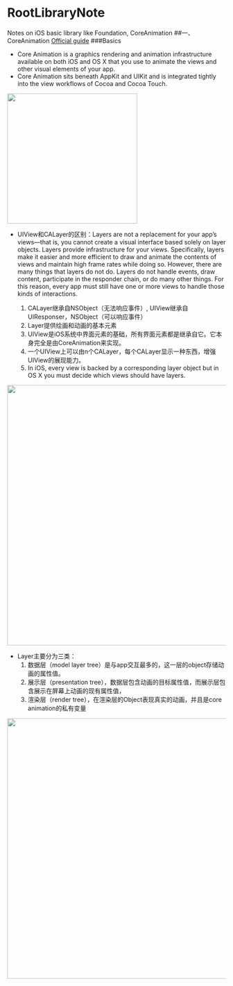 # RootLibraryNote
Notes on iOS basic library like Foundation, CoreAnimation
##一、CoreAnimation
[Official guide](https://developer.apple.com/library/ios/documentation/Cocoa/Conceptual/CoreAnimation_guide/Introduction/Introduction.html)
###Basics
*	Core Animation is a graphics rendering and animation infrastructure available on both iOS and OS X that you use to animate the views and other visual elements of your app.
*	 Core Animation sits beneath AppKit and UIKit and is integrated tightly into the view workflows of Cocoa and Cocoa Touch.

<img src = "IOSAnimationDemo/ca_architecture_2x.png" style = "width:300px;"/>

*	UIView和CALayer的区别：Layers are not a replacement for your app’s views—that is, you cannot create a visual interface based solely on layer objects. Layers provide infrastructure for your views. Specifically, layers make it easier and more efficient to draw and animate the contents of views and maintain high frame rates while doing so. However, there are many things that layers do not do. Layers do not handle events, draw content, participate in the responder chain, or do many other things. For this reason, every app must still have one or more views to handle those kinds of interactions.
	
	1.	CALayer继承自NSObject（无法响应事件）, UIView继承自UIResponser，NSObject（可以响应事件）
	2.	Layer提供绘画和动画的基本元素
	3.	UIView是iOS系统中界面元素的基础，所有界面元素都是继承自它。它本身完全是由CoreAnimation来实现。
	4.	一个UIView上可以由n个CALayer，每个CALayer显示一种东西，增强UIView的展现能力。 
	5.	In iOS, every view is backed by a corresponding layer object but in OS X you must decide which views should have layers.
<img src = "https://developer.apple.com/library/ios/documentation/Cocoa/Conceptual/CoreAnimation_guide/Art/basics_layer_rendering_2x.png" style = "width:600px;"/>

*	Layer主要分为三类：
	1.	数据层（model layer tree）是与app交互最多的，这一层的object存储动画的属性值。
	2.	展示层（presentation tree），数据层包含动画的目标属性值，而展示层包含展示在屏幕上动画的现有属性值，
	3.	渲染层（render tree），在渲染层的Object表现真实的动画，并且是core animation的私有变量
	
<img src = "https://developer.apple.com/library/ios/documentation/Cocoa/Conceptual/CoreAnimation_guide/Art/sublayer_hierarchies_2x.png" style = "width:600px;"/>
	
	